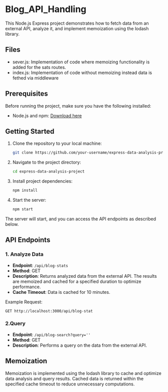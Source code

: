# Blog_API_Handling

This Node.js Express project demonstrates how to fetch data from an external API, analyze it, and implement memoization using the lodash library.

## Files 
- sever.js: Implementation of code where memoizing functionality is added for the sats routes.
- index.js: Implementation of code without memoizing instead data is fethed via middleware

## Prerequisites

Before running the project, make sure you have the following installed:

- Node.js and npm: [Download here](https://nodejs.org/)

## Getting Started

1. Clone the repository to your local machine:

   ```bash
   git clone https://github.com/your-username/express-data-analysis-project.git
   ```

2. Navigate to the project directory:

   ```bash
   cd express-data-analysis-project
   ```

3. Install project dependencies:

   ```bash
   npm install
   ```

4. Start the server:

   ```bash
   npm start
   ```

The server will start, and you can access the API endpoints as described below.

## API Endpoints

### 1. Analyze Data

- **Endpoint**: `/api/blog-stats`
- **Method**: GET
- **Description**: Returns analyzed data from the external API. The results are memoized and cached for a specified duration to optimize performance.
- **Cache Timeout**: Data is cached for 10 minutes.

Example Request:

```http
GET http://localhost:3000/api/blog-stat
```

### 2.Query

- **Endpoint**: `/api/blog-search?query=''`
- **Method**: GET
- **Description**: Performs a query on the data from the external API.



## Memoization

Memoization is implemented using the lodash library to cache and optimize data analysis and query results. Cached data is returned within the specified cache timeout to reduce unnecessary computations.
